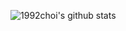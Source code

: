 ![1992choi's github stats](https://github-readme-stats.vercel.app/api?username=1992choi&show_icons=true&theme=dark)
